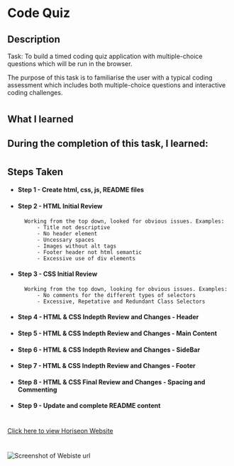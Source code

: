 # Code Quiz

## Description

Task: To build a timed coding quiz application with multiple-choice questions which will be run in the browser.

The purpose of this task is to familiarise the user with  a typical coding assessment which includes both multiple-choice questions and interactive coding challenges.
#
## What I learned
During the completion of this task, I learned:
- 
#
## Steps Taken

- #### Step 1 - Create html, css, js, README files

- #### Step 2 - HTML Initial Review
        Working from the top down, looked for obvious issues. Examples:
            - Title not descriptive
            - No header element
            - Uncessary spaces
            - Images without alt tags
            - Footer header not html semantic
            - Excessive use of div elements

- #### Step 3 - CSS Initial Review
        Working from the top down, looking for obvious issues. Examples:
            - No comments for the different types of selectors
            - Excessive, Repetative and Redundant Class Selectors

- #### Step 4 - HTML & CSS Indepth Review and Changes - Header

- #### Step 5 - HTML & CSS Indepth Review and Changes - Main Content

- #### Step 6 - HTML & CSS Indepth Review and Changes - SideBar

- #### Step 7 - HTML & CSS Indepth Review and Changes - Footer

- #### Step 8 - HTML & CSS Final Review and Changes - Spacing and Commenting

- #### Step 9 - Update and complete README content

#
[Click here to view Horiseon Website](https://michelledwoods1.github.io/Horiseon-Refactoring/)
#
![Screenshot of Webiste url](assets/images/screenshot.png)